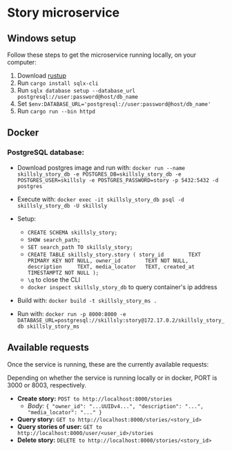 # Story microservice

## Windows setup  

Follow these steps to get the microservice running locally, on your computer:  

1. Download [rustup](https://www.rust-lang.org/tools/install)
2. Run `cargo install sqlx-cli`
3. Run `sqlx database setup --database_url postgresql://user:password@host/db_name`
4. Set `$env:DATABASE_URL='postgresql://user:password@host/db_name'`
5. Run `cargo run --bin httpd`

## Docker

### PostgreSQL database:

- Download postgres image and run with: `docker run --name skillsly_story_db -e POSTGRES_DB=skillsly_story_db -e POSTGRES_USER=skillsly -e POSTGRES_PASSWORD=story -p 5432:5432 -d postgres`
- Execute with: `docker exec -it skillsly_story_db psql -d skillsly_story_db -U skillsly`

- Setup:
  - `CREATE SCHEMA skillsly_story;`
  - `SHOW search_path;`
  - `SET search_path TO skillsly_story;`
  - `CREATE TABLE skillsly_story.story
    (
    story_id        TEXT PRIMARY KEY NOT NULL,
    owner_id        TEXT NOT NULL,
    description     TEXT,
    media_locator   TEXT,
    created_at      TIMESTAMPTZ NOT NULL
    );`
  - `\q` to close the CLI
  - `docker inspect skillsly_story_db` to query container's ip address

- Build with: `docker build -t skillsly_story_ms .`
- Run with: `docker run -p 8000:8000 -e DATABASE_URL=postgresql://skillsly:story@172.17.0.2/skillsly_story_db skillsly_story_ms`

## Available requests

Once the service is running, these are the currently available requests:

Depending on whether the service is running locally or in docker, PORT is 3000 or 8003, respectively.

- **Create story:** `POST to http://localhost:8000/stories`
  - *Body:* `{ "owner_id": "...UUIDv4...", "description": "...", "media_locator": "..." }`
- **Query story:** `GET to http://localhost:8000/stories/<story_id>`
- **Query stories of user:** `GET to http://localhost:8000/user/<user_id>/stories`
- **Delete story:** `DELETE to http://localhost:8000/stories/<story_id>`
